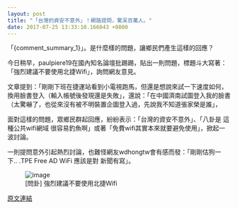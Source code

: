```yaml
---
layout: post
title: "「台灣的資安不意外」！網路提問，驚呆百萬人。"
date: 2017-07-25 13:33:10.166043 +0800
---
```


「{comment_summary_1}」。是什麼樣的問題，讓鄉民們產生這樣的回應？

今日稍早，paulpiere19在國內知名論壇批踢踢，貼出一則問題，標題斗大寫著：「強烈建議不要使用北捷Wifi」，詢問網友意見。

文章提到：「剛剛下班在捷運站看到小電視跑馬，但還是想說來試一下速度如何，換用臉書登入（輸入帳號後發現還是失敗」，還說：「在中國濟南試圖登入我的臉書（太驚嚇了，也從來沒有被不明裝置企圖登入過，先說我不知道張家榮是誰」，

面對這樣的問題，眾鄉民群起回應，紛紛表示：「台灣的資安不意外」、「八卦是 這種公共wifi網域 很容易釣魚啊」或著「免費wifi其實本來就要避免使用」，掀起一波討論。

一則提問意外引起熱烈討論，也難怪網友wdhongtw會有感而發：「剛剛估狗一下.. .TPE Free AD WiFi 應該是對 新聞有寫」。

<figure>
<img src="http://i.imgur.com/wLQg3jr.jpg" alt="image">
<figcaption>
[問卦] 強烈建議不要使用北捷Wifi
</figcaption>
</figure>

<a href = "https://www.ptt.cc/bbs/Gossiping/M.1500894672.A.C24.html">原文連結</a>

